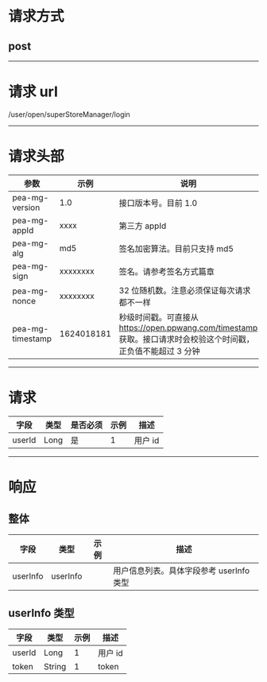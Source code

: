 # 请求方式

## post

---

# 请求 url

/user/open/superStoreManager/login

---

# 请求头部

| 参数             | 示例       | 说明                                                                                                           |
| ---------------- | ---------- | -------------------------------------------------------------------------------------------------------------- |
| pea-mg-version   | 1.0        | 接口版本号。目前 1.0                                                                                           |
| pea-mg-appId     | xxxx       | 第三方 appId                                                                                                   |
| pea-mg-alg       | md5        | 签名加密算法。目前只支持 md5                                                                                   |
| pea-mg-sign      | xxxxxxxx   | 签名。请参考签名方式篇章                                                                                       |
| pea-mg-nonce     | xxxxxxxx   | 32 位随机数。注意必须保证每次请求都不一样                                                                      |
| pea-mg-timestamp | 1624018181 | 秒级时间戳。可直接从 https://open.ppwang.com/timestamp 获取。接口请求时会校验这个时间戳，正负值不能超过 3 分钟 |

---

# 请求

| 字段   | 类型 | 是否必须 | 示例 | 描述    |
| ------ | ---- | -------- | ---- | ------- |
| userId | Long | 是       | 1    | 用户 id |

---

# 响应

## 整体

| 字段     | 类型     | 示例 | 描述                                     |
| -------- | -------- | ---- | ---------------------------------------- |
| userInfo | userInfo |      | 用户信息列表。具体字段参考 userInfo 类型 |

## userInfo 类型

| 字段   | 类型   | 示例 | 描述    |
| ------ | ------ | ---- | ------- |
| userId | Long   | 1    | 用户 id |
| token  | String | 1    | token   |

